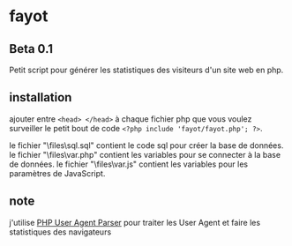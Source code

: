 # fayot
## Beta 0.1
Petit script pour générer les statistiques des visiteurs d'un site web en php.

## installation
ajouter entre ```<head> </head>``` à chaque fichier php que vous voulez surveiller le petit bout de code ```<?php include 'fayot/fayot.php'; ?>```.

le fichier "\files\sql.sql" contient le code sql pour créer la base de données.
le fichier "\files\var.php" contient les variables pour se connecter à la base de données.
le fichier "\files\var.js" contient les variables pour les paramètres de JavaScript.

## note
j'utilise [PHP User Agent Parser](https://github.com/donatj/PhpUserAgent)
pour traiter les User Agent et faire les statistiques des navigateurs
##
